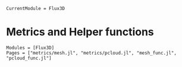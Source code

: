 ```@meta
CurrentModule = Flux3D
```
# Metrics and Helper functions

```@autodocs
Modules = [Flux3D]
Pages = ["metrics/mesh.jl", "metrics/pcloud.jl", "mesh_func.jl", "pcloud_func.jl"]
```
